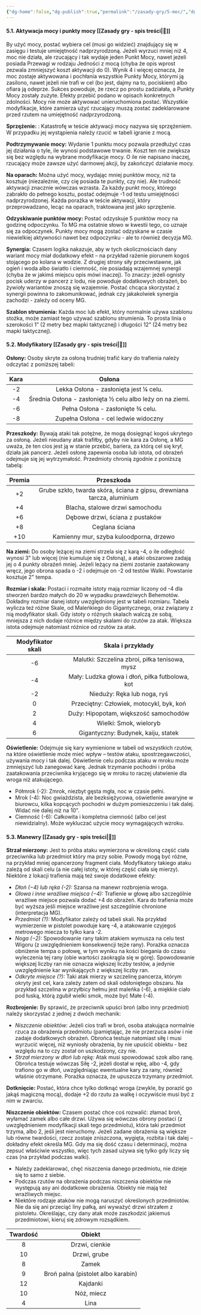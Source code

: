```yaml
---
{"dg-home":false,"dg-publish":true,"permalink":"/zasady-gry/5-moc/","dgPassFrontmatter":true}
---
```


#### 5.1. Aktywacja mocy i punkty mocy [[Zasady gry - spis treści\|📑]]

By użyć mocy, postać wybiera cel (musi go widzieć) znajdujący się w zasięgu i testuje umiejętność nadprzyrodzoną. Jeżeli wyrzuci mniej niż 4, moc nie działa, ale rzucający i tak wydaje jeden Punkt Mocy, nawet jeżeli posiada Przewagi w rodzaju Jedności z mocą (chyba że opis wprost zezwala zmniejszyć koszt aktywacji do 0). Wynik 4 i więcej oznacza, że moc zostaje aktywowana i pochłania wszystkie Punkty Mocy, którymi ją zasilono, nawet jeżeli nie trafi w cel (bo jest, dajmy na to, pociskiem) albo ofiara ją odeprze. Sukces powoduje, że rzecz po prostu zadziałała, a Punkty Mocy zostały zużyte. Efekty przebić podano w opisach konkretnych zdolności. Mocy nie może aktywować unieruchomiona postać. Wszystkie modyfikacje, które zamierza użyć rzucający muszą zostać zadeklarowane przed rzutem na umiejętność nadprzyrodzoną.

**Sprzężenie:** : Katastrofę w teście aktywacji mocy nazywa się sprzężeniem. W przypadku jej wystąpienia należy rzucić w tabeli igranie z mocą.

**Podtrzymywanie mocy:** Wydanie 1 punktu mocy pozwala przedłużyć czas jej działania o tyle, ile wynosi podstawowe trwanie. Koszt ten nie zwiększa się bez względu na wybrane modyfikacje mocy. O ile nie napisano inaczej, rzucający może zawsze użyć darmowej akcji, by zakończyć działanie mocy.

**Na oparach:** Można użyć mocy, wydając mniej punktów mocy, niż ta kosztuje (niezależnie, czy cię posiada te punkty, czy nie). Ale trudność aktywacji znacznie wówczas wzrasta. Za każdy punkt mocy, którego zabrakło do pełnego kosztu, postać odejmuje -1 od testu umiejętności nadprzyrodzonej. Każda porażka w teście aktywacji, który przeprowadzano, lecąc na oparach, traktowana jest jako sprzężenie.

**Odzyskiwanie punktów mocy:** Postać odzyskuje 5 punktów mocy na godzinę odpoczynku. To MG ma ostatnie słowo w kwestii tego, co uznaje się za odpoczynek. Punkty mocy mogą zostać odzyskane w czasie niewielkiej aktywności nawet bez odpoczynku - ale to również decyzja MG.

**Synergia:** Czasem logika nakazuje, aby w tych okolicznościach dany wariant mocy miał dodatkowy efekt – na przykład rażenie piorunem kogoś stojącego po kolana w wodzie. Z drugiej strony siły przeciwstawne, jak ogień i woda albo światło i ciemność, nie posiadają wzajemnej synergii (chyba że w jakimś miejscu opis mówi inaczej). To znaczy: jeżeli ognisty pocisk uderzy w pancerz z lodu, nie powoduje dodatkowych obrażeń, bo żywioły wariantów znoszą się wzajemnie. Postać chcąca skorzystać z synergii powinna to zakomunikować, jednak czy jakakolwiek synergia zachodzi - zależy od oceny MG. 

**Szablon strumienia:** Każda moc lub efekt, który normalnie używa szablonu stożka, może zamiast tego używać szablonu strumienia. To prosta linia o szerokości 1” (2 metry bez mapki taktycznej) i długości 12” (24 metry bez mapki taktycznej).

#### 5.2. Modyfikatory [[Zasady gry - spis treści\|📑]]

**Osłony:** Osoby skryte za osłoną trudniej trafić kary do trafienia należy odczytać z poniższej tabeli:

| **Kara** |                        **Osłona**                         |
| :------: | :-------------------------------------------------------: |
|    -2    |          Lekka Osłona - zasłonięta jest ¼ celu.           |
|    -4    | Średnia Osłona - zasłonięta ½ celu albo leży on na ziemi. |
|    -6    |             Pełna Osłona - zasłonięte ¾ celu.             |
|    -8    |           Zupełna Osłona - cel ledwie widoczny            |

**Przeszkody:** Bywają ataki tak potężne, że mogą dosięgnąć kogoś ukrytego za osłoną. Jeżeli nieudany atak trafiłby, gdyby nie kara za Osłonę, a MG uważa, że ten cios jest ją w stanie przebić, bariera, za którą cel się krył, działa jak pancerz. Jeżeli osłonę zapewnia osoba lub istota, od obrażeń odejmuje się jej wytrzymałość. Przedmioty chronią zgodnie z poniższą tabelą:

| **Premia** |                             **Przeszkoda**                             |
| :--------: | :--------------------------------------------------------------------: |
|     +2     | Grube szkło, twarda skóra, ściana z gipsu, drewniana tarcza, aluminium |
|     +4     |                    Blacha, stalowe drzwi samochodu                     |
|     +6     |                    Dębowe drzwi, ściana z pustaków                     |
|     +8     |                             Ceglana ściana                             |
|    +10     |                Kamienny mur, szyba kuloodporna, drzewo                 |

**Na ziemi:** Do osoby leżącej na ziemi strzela się z karą -4, o ile odległość wynosi 3" lub więcej (nie kumuluje się z Osłoną), a ataki obszarowe zadają jej o 4 punkty obrażeń mniej. Jeżeli leżący na ziemi zostanie zaatakowany wręcz, jego obrona spada o -2 i odejmuje on -2 od testów Walki. Powstanie kosztuje 2" tempa.

**Rozmiar i skala:** Postaci i rozmaite istoty mają rozmiar liczony od -4 dla stworzeń bardzo małych do 20 w wypadku prawdziwych Behemotów. Dokładny rozmiar danej istoty uwzględniony jest w tabeli rozmiaru. Tabela wylicza też różne Skale, od Maleńkiego do Gigantycznego, oraz związany z nią modyfikator skali. Gdy istoty o różnych skalach walczą ze sobą, mniejsza z nich dodaje różnice między skalami do rzutów za atak. Większa istota odejmuje natomiast różnice od rzutów za atak.

| **Modyfikator skali** |              **Skala i przykłady**              |
| :-------------------: | :---------------------------------------------: |
|          -6           | Malutki: Szczelina zbroi, piłka tenisowa, mysz  |
|          -4           | Mały: Ludzka głowa i dłoń, piłka futbolowa, kot |
|          -2           |           Nieduży: Ręka lub noga, ryś           |
|           0           |    Przeciętny: Człowiek, motocykl, byk, koń     |
|           2           |      Duży: Hipopotam, większość samochodów      |
|           4           |             Wielki: Smok, wieloryb              |
|           6           |       Gigantyczny: Budynek, kaiju, statek       |

**Oświetlenie:** Odejmuje się kary wymienione w tabeli od wszystkich rzutów, na które oświetlenie może mieć wpływ – testów ataku, spostrzegawczości, używania mocy i tak dalej. Oświetlenie celu podczas ataku w mroku może zmniejszyć lub zanegować karę. Jednak trzymanie pochodni i próba zaatakowania przeciwnika kryjącego się w mroku to raczej ułatwienie dla wroga niż atakującego.
* Półmrok (-2): Zmrok, niezbyt gęsta mgła, noc w czasie pełni.
* Mrok (-4): Noc gwiaździsta, ale bezksiężycowa, oświetlenie awaryjne w biurowcu, kilka kopcących pochodni w dużym pomieszczeniu i tak dalej. Widać nie dalej niż na 10".
* Ciemność (-6): Całkowita i kompletna ciemność (albo cel jest niewidzialny). Może wykluczać użycie mocy wymagających wzroku.

#### 5.3. Manewry [[Zasady gry - spis treści\|📑]]

**Strzał mierzony:** Jest to próba ataku wymierzona w określoną część ciała przeciwnika lub przedmiot który ma przy sobie. Powody mogą być różne, na przykład mniej opancerzony fragment ciała. Modyfikatory takiego ataku zależą od skali celu (a nie całej istoty, w której część ciała się mierzy). Niektóre z lokacji trafienia mają też swoje dodatkowe efekty:
* *Dłoń (−4) lub ręka (-2):* Szansa na manewr rozbrojenia wroga.
* *Głowa i inne wrażliwe miejsca (−4):* Trafienie w głowę albo szczególnie wrażliwe miejsce pozwala dodać +4 do obrażeń. Kara do trafienia może być wyższa jeśli miejsce wrażliwe jest szczególnie chronione (interpretacja MG).
* *Przedmiot (?):* Modyfikator zależy od tabeli skali. Na przykład wymierzenie w pistolet powoduje karę -4, a atakowanie czyjegoś metrowego miecza to tylko kara -2.
* *Noga (−2):* Spowodowanie rany takim atakiem wymusza na celu test Wigoru (z uwzględnieniem konsekwencji tejże rany). Porażka oznacza obniżenie tempa o połowę, w tym wyniku na kości biegania do czasu wyleczenia tej rany (obie wartości zaokrągla się w górę). Spowodowanie większej liczby ran nie oznacza większej liczby testów, a jedynie uwzględnienie kar wynikających z większej liczby ran.
* *Odkryte miejsce (?):* Taki atak mierzy w szczelinę pancerza, którym okryty jest cel, kara zależy zatem od skali odsłoniętego obszaru. Na przykład szczelina w przyłbicy hełmu jest maleńka (-6), a miękkie ciało pod łuską, którą zgubił wielki smok, może być Małe (-4).

**Rozbrojenie:** By sprawić, że przeciwnik upuści broń (albo inny przedmiot) należy skorzystać z jednej z dwóch mechanik:
* *Niszczenie obiektów:* Jeżeli cios trafi w broń, osoba atakująca normalnie rzuca za obrażenia przedmiotu (pamiętając, że nie przerzuca asów i nie zadaje dodatkowych obrażeń. Obrońca testuje natomiast siłę i musi wyrzucić więcej, niż wyniosły obrażenia, by nie upuścić obiektu - bez względu na to czy został on uszkodzony, czy nie.
* *Strzał mierzony w dłoń lub rękę:* Atak musi spowodować szok albo ranę. Obrońca testuje wówczas Siłę -2, jeżeli dostał w rękę, albo -4, gdy trafiono go w dłoń, uwzględniając ewentualne kary za rany, również właśnie otrzymane. Porażka oznacza, że upuszcza trzymany przedmiot.

**Dotknięcie:** Postać, która chce tylko dotknąć wroga (zwykle, by porazić go jakąś magiczną mocą), dodaje +2 do rzutu za walkę i oczywiście musi być z nim w zwarciu.

**Niszczenie obiektów:** Czasem postać chce coś rozwalić: złamać broń, wyłamać zamek albo całe drzwi. Używa się wówczas obrony postaci (z uwzględnieniem modyfikacji skali tego przedmiotu), która taki przedmiot trzyma, albo 2, jeśli jest nieruchomy. Jeżeli zadane obrażenia są większe lub równe twardości, rzecz zostaje zniszczona, wygięta, rozbita i tak dalej – dokładny efekt określa MG. Gdy ma się dość czasu i determinacji, można zepsuć właściwie wszystko, więc tych zasad używa się tylko gdy liczy się czas (na przykład podczas walki).
* Należy zadeklarować, chęć niszczenia danego przedmiotu, nie dzieje się to samo z siebie.
* Podczas rzutów na obrażenia podczas niszczenia obiektów nie występują asy ani dodatkowe obrażenia. Obiekty nie mają też wrażliwych miejsc.
* Niektóre rodzaje ataków nie mogą naruszyć określonych przedmiotów. Nie da się ani przeciąć liny pałką, ani wyważyć drzwi strzałem z pistoletu. Określając, czy dany atak może zaszkodzić jakiemuś przedmiotowi, kieruj się zdrowym rozsądkiem.

| **Twardość** |             **Obiekt**             |
| :----------: | :--------------------------------: |
|      8       |           Drzwi, cienkie           |
|      10      |            Drzwi, grube            |
|      8       |               Zamek                |
|      9       | Broń palna (pistolet albo karabin) |
|      12      |              Kajdanki              |
|      10      |             Nóż, miecz             |
|      4       |                Lina                |

